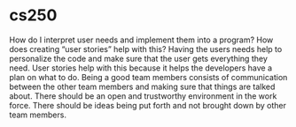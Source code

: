 # cs250
How do I interpret user needs and implement them into a program? How does creating “user stories” help with this? Having the users needs help to personalize the code and make sure that the user gets everything they need. User stories help with this because it helps the developers have a plan on what to do.
Being a good team members consists of communication between the other team members and making sure that things are talked about. There should be an open and trustworthy environment in the work force. There should be ideas being put forth and not brought down by other team members.

